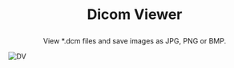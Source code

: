 # <p align="center">Dicom Viewer</p>
<div align='center' ><font>View *.dcm files and save images as JPG, PNG or BMP. </font></div>

![DV](https://user-images.githubusercontent.com/57568342/120359296-18693680-c33a-11eb-9b77-0e04fec6552a.png)

